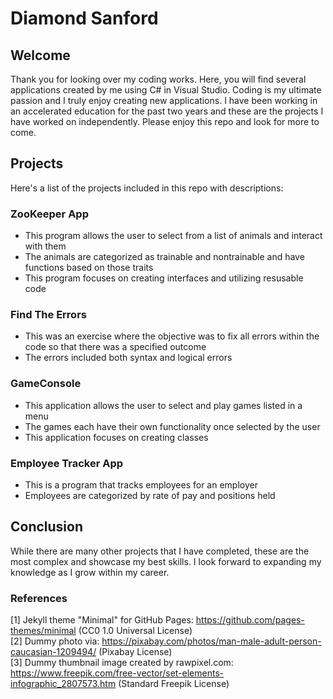 # Diamond Sanford

## Welcome

Thank you for looking over my coding works. Here, you will find several applications created by me using C# in Visual Studio. Coding is my ultimate passion and I truly enjoy creating new applications. I have been working in an accelerated education for the past two years and these are the projects I have worked on independently. Please enjoy this repo and look for more to come.

## Projects
Here's a list of the projects included in this repo with descriptions:

### ZooKeeper App
*	This program allows the user to select from a list of animals and interact with them
* 	The animals are categorized as trainable and nontrainable and have functions based on those traits
*  This program focuses on creating interfaces and utilizing resusable code

### Find The Errors
* 	This was an exercise where the objective was to fix all errors within the code so that there was a specified outcome
*  The errors included both syntax and logical errors

### GameConsole
* This application allows the user to select and play games listed in a menu
* The games each have their own functionality once selected by the user
* This application focuses on creating classes 

### Employee Tracker App
* This is a program that tracks employees for an employer
* Employees are categorized by rate of pay and positions held

## Conclusion
While there are many other projects that I have completed, these are the most complex and showcase my best skills. I look forward to expanding my knowledge as I grow within my career.

### References

[1] Jekyll theme "Minimal" for GitHub Pages: https://github.com/pages-themes/minimal (CC0 1.0 Universal License)
<br>[2] Dummy photo via: https://pixabay.com/photos/man-male-adult-person-caucasian-1209494/ (Pixabay License)
<br>[3] Dummy thumbnail image created by rawpixel.com: https://www.freepik.com/free-vector/set-elements-infographic_2807573.htm (Standard Freepik License)
